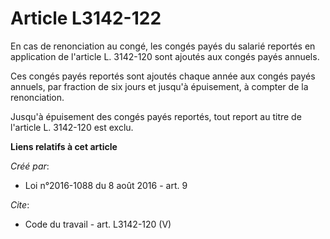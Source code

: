 # Article L3142-122

En cas de renonciation au congé, les congés payés du salarié reportés en application de l'article L. 3142-120 sont ajoutés
aux congés payés annuels. 

Ces congés payés reportés sont ajoutés chaque année aux congés payés annuels, par fraction de six jours et jusqu'à
épuisement, à compter de la renonciation. 

Jusqu'à épuisement des congés payés reportés, tout report au titre de l'article L. 3142-120 est exclu.

**Liens relatifs à cet article**

_Créé par_:

  - Loi n°2016-1088 du 8 août 2016 - art. 9

_Cite_:

  - Code du travail - art. L3142-120 (V)
